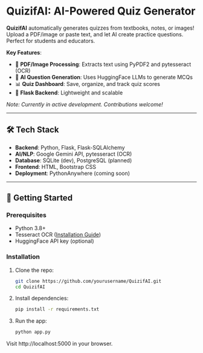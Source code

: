 # QuizifAI: AI-Powered Quiz Generator

**QuizifAI** automatically generates quizzes from textbooks, notes, or images! Upload a PDF/image or paste text, and let AI create practice questions. Perfect for students and educators.

**Key Features**:
- 📄 **PDF/Image Processing**: Extracts text using PyPDF2 and pytesseract (OCR)
- 🤖 **AI Question Generation**: Uses HuggingFace LLMs to generate MCQs
- 📊 **Quiz Dashboard**: Save, organize, and track quiz scores
- 🚀 **Flask Backend**: Lightweight and scalable

*Note: Currently in active development. Contributions welcome!*

---

## 🛠️ Tech Stack
- **Backend**: Python, Flask, Flask-SQLAlchemy
- **AI/NLP**: Google Gemini API, pytesseract (OCR)
- **Database**: SQLite (dev), PostgreSQL (planned)
- **Frontend**: HTML, Bootstrap CSS
- **Deployment**: PythonAnywhere (coming soon)

---

## 🚀 Getting Started

### Prerequisites
- Python 3.8+
- Tesseract OCR ([Installation Guide](https://github.com/tesseract-ocr/tesseract))
- HuggingFace API key (optional)

### Installation
1. Clone the repo:
   ```bash
   git clone https://github.com/yourusername/QuizifAI.git
   cd QuizifAI
   ```
2. Install dependencies:
    ```bash
   pip install -r requirements.txt
   ```
3. Run the app:
   ```bash
   python app.py
   ```
Visit http://localhost:5000 in your browser.
